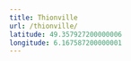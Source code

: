 ```yaml
---
title: Thionville
url: /thionville/
latitude: 49.357927200000006
longitude: 6.167587200000001
---
```

